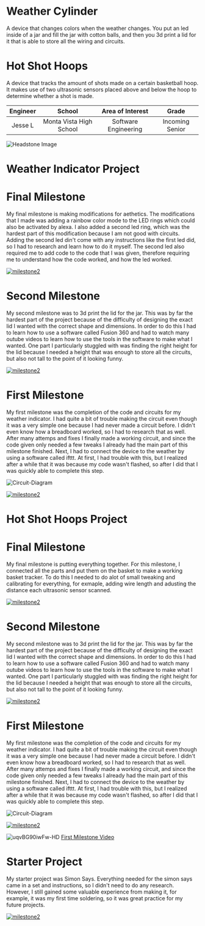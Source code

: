 ﻿# Weather Cylinder
A device that changes colors when the weather changes. You put an led inside of a jar and fill the jar with cotton balls, and then you 3d print a lid for it that is able to store all the wiring and circuits.

# Hot Shot Hoops
A device that tracks the amount of shots made on a certain basketball hoop. It makes use of two ultrasonic sensors placed above and below the hoop to determine whether a shot is made. 

| **Engineer** | **School** | **Area of Interest** | **Grade** |
|:--:|:--:|:--:|:--:|
| Jesse L | Monta Vista High School | Software Engineering | Incoming Senior

![Headstone Image](https://lh3.googleusercontent.com/pw/AM-JKLV7TaJlLQOLMnYxhgvmn_ZGFELDyKx6VSiR-w98lDa6aUWEAHAUAY2848Yrf8LAYzwQRX_B5_vFB6_ZheMTN6riSCUcBkKEqajMbKIjR-h205yOk7MeBXs1hL7LWNfpB33P30Odi3J3tsnpeyKTQxSTqg=w1374-h1832-no?authuser=0)
# Weather Indicator Project

# Final Milestone
My final milestone is making modifications for aethetics. The modifications that I made was adding a rainbow color mode to the LED rings which could also be activated by alexa. I also added a second led ring, which was the hardest part of this modification because I am not good with circuits. Adding the second led din't come with any instructions like the first led did, so I had to research and learn how to do it myself. The second led also required me to add code to the code that I was given, therefore requiring me to understand how the code worked, and how the led worked.

[![milestone2](https://user-images.githubusercontent.com/108752070/179270916-31c0c7ba-3e3f-44bc-b2c3-3fd0355e09ce.jpg)](https://www.youtube.com/watch?v=k_4YPajX6Os&ab_channel=BlueStampEng)

# Second Milestone
My second milestone was to 3d print the lid for the jar. This was by far the hardest part of the project because of the difficulty of designing the exact lid I wanted with the correct shape and dimensions. In order to do this I had to learn how to use a software called Fusion 360 and had to watch many outube videos to learn how to use the tools in the software to make what I wanted. One part I particularly stuggled with was finding the right height for the lid because I needed a height that was enough to store all the circuits, but also not tall to the point of it looking funny.

[![milestone2](https://user-images.githubusercontent.com/108752070/179270916-31c0c7ba-3e3f-44bc-b2c3-3fd0355e09ce.jpg)](https://www.youtube.com/watch?v=y3VAmNlER5Y&feature=emb)

# First Milestone
My first milestone was the completion of the code and circuits for my weather indicator. I had quite a bit of trouble making the circuit even though it was a very simple one because I had never made a circuit before. I didn't even know how a breadboard worked, so I had to research that as well. After many attemps and fixes I finally made a working circuit, and since the code given only needed a few tweaks I already had the main part of this milestone finished. Next, I had to connect the device to the weather by using a software called ifttt. At first, I had trouble with this, but I realized after a while that it was because my code wasn't flashed, so after I did that I was quickly able to complete this step.

![Circuit-Diagram](https://lh3.googleusercontent.com/f-MNREEoT_NBsWOz5-AJ_lrfIjcLD21pGee8BHzUY1O-F30vLMoFCZaQ2WRodV6Zm2FYh-PUYzrsWQNLK19jKFYdV4sLf8AL9TjBbzcghaFrZ-JxsrP6FOm9l_mrWvHSMfGqhnYRIbXblV7qwStFt3HtlSP-WTtyG2ZefUua15gME-VJRLRSjoAbJb_oCF2sbN73HnxRLHeJI-w8ZjfNAKfOz7Bs0PaIYecCYwSpUMk-GuvavLcDRLpIBF74WzpT70Js28PrzdYahizXsMFUfLew-MyuIBjGyO1yvKpf8PawDiqm9iEjyxpHRbRxFSp5fJ4e2pmojVXzCxgzblX9p3KiEqVGL1S91I76775QRS8s4nN574-EWrTwRJHQuMEQuFJXaIrnaKwtjru0Z1M5fZhmBq_VdFE7tLiXJifEpspKWduf_VBI7_W_NcYkd9-7rpY6FEE-iIh2VO05FFA1tS6FhXjr8PAF17vRsqYrdRqi6vn8YA1TVxJ4u2N5gAU9sCdbK0ryxcq14Rtb7qI5Xl1IJFfrw5uiwrS5_5tkob7LBCz3cRBm8D5hd2a5ifYKS0QuxAYot78l0AjEHKjo1tVo3ddJhDy5oCbnp22dcQ4TdzxEIUio5Dqd_gc9O8iAwJ0A8mBjN_1ixkHoNjsW4dNh4oZMqxjogJvgx27NjF_iUxLXyEnMgBBHcvUFCZpsT9Or3CBRAJevD0wVyMqLBDbwwjvYSXKganIheHC0n9bfORvNiV-mo_hWLpdDDz8NkwFt2SLJoZBQpngiSUaarnmDChW-EjQBmOUH3ccKazRYvDdWsal3u1UZ9_-RNg=w2590-h1480-no?authuser=0)

[![milestone2](https://user-images.githubusercontent.com/108752070/179270733-7b7be9d8-dec2-4288-bd0d-55864d1c1d23.jpg)](https://www.youtube.com/watch?v=uqvBG90iwFw&ab_channel=BlueStampEng "First Milestone")

# Hot Shot Hoops Project

# Final Milestone
My final milestone is putting everything together. For this milestone, I connected all the parts and put them on the basket to make a working basket tracker. To do this I needed to do alot of small tweaking and calibrating for everything, for exmaple, adding wire length and adusting the distance each ultrasonic sensor scanned. 

[![milestone2](https://user-images.githubusercontent.com/108752070/179270916-31c0c7ba-3e3f-44bc-b2c3-3fd0355e09ce.jpg)](https://www.youtube.com/watch?v=k_4YPajX6Os&ab_channel=BlueStampEng)

# Second Milestone
My second milestone was to 3d print the lid for the jar. This was by far the hardest part of the project because of the difficulty of designing the exact lid I wanted with the correct shape and dimensions. In order to do this I had to learn how to use a software called Fusion 360 and had to watch many outube videos to learn how to use the tools in the software to make what I wanted. One part I particularly stuggled with was finding the right height for the lid because I needed a height that was enough to store all the circuits, but also not tall to the point of it looking funny.

[![milestone2](https://user-images.githubusercontent.com/108752070/179270916-31c0c7ba-3e3f-44bc-b2c3-3fd0355e09ce.jpg)](https://www.youtube.com/watch?v=y3VAmNlER5Y&feature=emb)

# First Milestone
My first milestone was the completion of the code and circuits for my weather indicator. I had quite a bit of trouble making the circuit even though it was a very simple one because I had never made a circuit before. I didn't even know how a breadboard worked, so I had to research that as well. After many attemps and fixes I finally made a working circuit, and since the code given only needed a few tweaks I already had the main part of this milestone finished. Next, I had to connect the device to the weather by using a software called ifttt. At first, I had trouble with this, but I realized after a while that it was because my code wasn't flashed, so after I did that I was quickly able to complete this step.

![Circuit-Diagram](https://lh3.googleusercontent.com/X1PLKYyrgNIJBl-n5fcO_OokOMQTEmd82vq_fqebEhZl5cdjKDhooXfn5VYmXcX0jK6a2yJdEGP4c3pwmiiKcreexYxqDTF06_hBLFu3A3kpimQw27nJ8i343QcKvCMqTIj6f54LH5RhTtsE6ZB8AyWdngxsmaXb2EjdmvIElhYUiqMxrUdeXXvKDtIJ74BKK-DU0svLZgvUwIFcJi9vwrGRv_qi0pePNG-Unb2AyvlL-MFZWmyqOFQpigvQyfy3x4ivGLJjhthnperExcyXoIyYtgtH5KDmkTSeeReY9LxEZCDdHISYzCyJUiAjhK1LEWYCU4Tw3JBNNlRcw3UklGDedZSGgq1eFSneJ6rVNhlVcg-jvH5WEHwog2Sdbm0Ys73m5T89BD4I-H4MZfGC3RdoePZl-vi1fNBRaM-I8WsxZamNFTGm9q8QsNq-7cOPn7Wsu8Rk_9EObPxGjWLKgGPIbmZrTTNCeI1IqSMC2FqAUpTvhZkMhaAJRjexTL5HvOmQ0jwCbiOfVCIkc8D3zj7hZmNYhIUYTTABYJmQD_HhfRGKLfhBoMr0c5OIDqP66CLLwejR1YRR3onDXeOuJgs2iy9G-6pA9t8jD4mH0Hhe9OQhb7CuLc6xbB-0hD9cP4gTZtG03GwVcXzu0rgKn6Fk2dAXtTdB49fKwmqUyBJLq0det7jX4UBQvm48m-pgwfLHzp67OS97qWfkFgD4dgABqx-fbGAc86q6nhX2LIZSAxEmN3g5iyTCZpySDrBBzHop6J0oMMLQlg6T2wTx4Fk94tIbMByS1EAqpUnyUTE9FRgyZpPtMpoRCqdfow=w2594-h1604-no?authuser=0)

[![milestone2](https://user-images.githubusercontent.com/108752070/179270916-31c0c7ba-3e3f-44bc-b2c3-3fd0355e09ce.jpg)](https://www.youtube.com/watch?v=y3VAmNlER5Y&feature=emb)


![uqvBG90iwFw-HD](https://user-images.githubusercontent.com/108752070/179270733-7b7be9d8-dec2-4288-bd0d-55864d1c1d23.jpg)
[First Milestone Video](https://www.youtube.com/watch?v=uqvBG90iwFw&ab_channel=BlueStampEng "First Milestone")

# Starter Project
My starter project was Simon Says. Everything needed for the simon says came in a set and instructions, so I didn't need to do any research. However, I still gained some valuable experience from making it, for example, it was my first time soldering, so it was great practice for my future projects.

[![milestone2](https://i3.ytimg.com/vi/S9Sv7wB2I7I/maxresdefault.jpg)](https://www.youtube.com/watch?v=S9Sv7wB2I7I&ab_channel=BlueStampEng)
